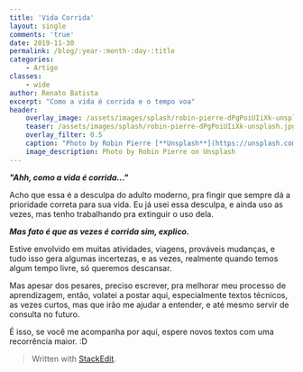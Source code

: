 ```yaml
---
title: 'Vida Corrida'
layout: single
comments: 'true'
date: 2019-11-30
permalink: /blog/:year-:month-:day-:title
categories: 
    - Artigo
classes: 
    - wide
author: Renato Batista
excerpt: "Como a vida é corrida e o tempo voa"
header:
    overlay_image: /assets/images/splash/robin-pierre-dPgPoiUIiXk-unsplash.jpg
    teaser: /assets/images/splash/robin-pierre-dPgPoiUIiXk-unsplash.jpg
    overlay_filter: 0.5
    caption: "Photo by Robin Pierre [**Unsplash**](https://unsplash.com/photos/dPgPoiUIiXk)"
    image_description: Photo by Robin Pierre on Unsplash
---
```


***"Ahh, como a vida é corrida..."***

Acho que essa é a desculpa do adulto moderno, pra fingir que sempre dá a prioridade correta para sua vida. Eu já usei essa desculpa, e ainda uso as vezes, mas tenho trabalhando pra extinguir o uso dela.

***Mas fato é que as vezes é corrida sim, explico.***

Estive envolvido em muitas atividades, viagens, prováveis mudanças, e tudo isso gera algumas incertezas, e as vezes, realmente quando temos algum tempo livre, só queremos descansar. 

Mas apesar dos pesares, preciso escrever, pra melhorar meu processo de aprendizagem, então, volatei a postar aqui, especialmente textos técnicos, as vezes curtos, mas que irão me ajudar a entender, e até mesmo servir de consulta no futuro. 

É isso, se você me acompanha por aqui, espere novos textos com uma recorrência maior. :D

> Written with [StackEdit](https://stackedit.io/).